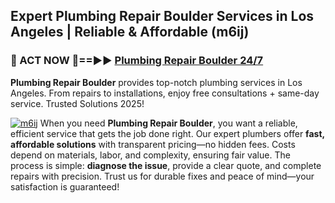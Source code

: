 ## Expert Plumbing Repair Boulder Services in Los Angeles | Reliable & Affordable (m6ij)  

<h3>🚿 ACT NOW 🌟==►► <a href="https://tinyurl.com/2ne6vx2x" rel="nofollow">Plumbing Repair Boulder 24/7</a></h3>

**Plumbing Repair Boulder** provides top-notch plumbing services in Los Angeles. From repairs to installations, enjoy free consultations + same-day service. Trusted Solutions 2025!

[![m6ij](https://i.imgur.com/4PFF4AK.jpeg)](https://tinyurl.com/2ne6vx2x)
When you need **Plumbing Repair Boulder**, you want a reliable, efficient service that gets the job done right. Our expert plumbers offer **fast, affordable solutions** with transparent pricing—no hidden fees. Costs depend on materials, labor, and complexity, ensuring fair value. The process is simple: **diagnose the issue**, provide a clear quote, and complete repairs with precision. Trust us for durable fixes and peace of mind—your satisfaction is guaranteed!